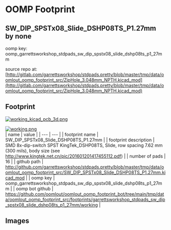 # OOMP Footprint  
## SW_DIP_SPSTx08_Slide_DSHP08TS_P1.27mm  by none  
  
oomp key: oomp_garrettsworkshop_stdpads_sw_dip_spstx08_slide_dshp08ts_p1_27mm  
  
source repo at: [http://gitlab.com/garrettsworkshop/stdpads.pretty/blob/master/tmp/data/oomlout_oomp_footprint_src/ZipHole_3.048mm_NPTH.kicad_mod](http://gitlab.com/garrettsworkshop/stdpads.pretty/blob/master/tmp/data/oomlout_oomp_footprint_src/ZipHole_3.048mm_NPTH.kicad_mod)  
## Footprint  
  
[![working_kicad_pcb_3d.png](working_kicad_pcb_3d_600.png)](working_kicad_pcb_3d.png)  
  
[![working.png](working_600.png)](working.png)  
| name | value | 
| --- | --- | 
| footprint name | SW_DIP_SPSTx08_Slide_DSHP08TS_P1.27mm | 
| footprint description | SMD 8x-dip-switch SPST KingTek_DSHP08TS, Slide, row spacing 7.62 mm (300 mils), body size  (see http://www.kingtek.net.cn/pic/201601201417455112.pdf) | 
| number of pads | 16 | 
| github path | http://github.com/garrettsworkshop/stdpads.pretty/blob/master/tmp/data/oomlout_oomp_footprint_src/SW_DIP_SPSTx08_Slide_DSHP08TS_P1.27mm.kicad_mod | 
| oomp key | oomp_garrettsworkshop_stdpads_sw_dip_spstx08_slide_dshp08ts_p1_27mm | 
| oomp bot github | https://github.com/oomlout/oomlout_oomp_footprint_bot/tree/main/tmp/data/oomlout_oomp_footprint_src/footprints/garrettsworkshop_stdpads_sw_dip_spstx08_slide_dshp08ts_p1_27mm/working | 
## Images  
